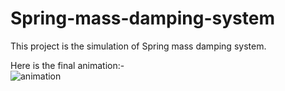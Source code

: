 # Spring-mass-damping-system
This project is the simulation of Spring mass damping system.<br />


Here is the final animation:-<br />
![animation](https://user-images.githubusercontent.com/100792943/165310381-9646eb97-16a4-4b26-bd46-0f157d2447d7.gif)

 
